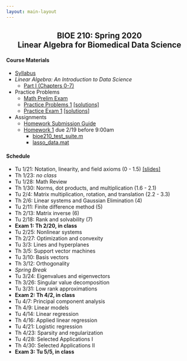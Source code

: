 ```yaml
---
layout: main-layout
---
```


<link href="style.css" rel="stylesheet">

<center>
<h2>BIOE 210: Spring 2020<br>
Linear Algebra for Biomedical Data Science</h2>
</center>

#### Course Materials
* [Syllabus](files/BIOE210_Sp20_Syllabus.pdf)
* *Linear Algebra: An Introduction to Data Science*
  - [Part I (Chapters 0-7)](files/LADS_Part1.pdf)
* Practice Problems
  - [Math Prelim Exam](/files/PrelimExam.pdf)
  - [Practice Problems 1](files/PracticeProblems1.pdf) [ [solutions] ](files/PracticeProblems1Solutions.pdf)
  - [Practice Exam 1](files/PracticeExam1.pdf) [ [solutions] ](files/PracticeExam1Solutions.pdf)
* Assignments
  - [Homework Submission Guide](files/BIOE210_Homework_Submission_Guide.pdf)
  - [Homework 1](files/Homework1.pdf) due 2/19 before 9:00am
    - [bioe210_test_suite.m](files/bioe210_test_suite.m)
    - [lasso_data.mat](files/lasso_data.mat)

#### Schedule
* Tu 1/21: Notation, linearity, and field axioms (0 - 1.5) [ [slides] ](slides/Lecture01.pptx)
* Th 1/23: *no class*
* Tu 1/28: Math Review
* Th 1/30: Norms, dot products, and multiplication (1.6 - 2.1)
* Tu 2/4: Matrix multiplication, rotation, and translation (2.2 - 3.3)
* Th 2/6: Linear systems and Gaussian Elimination (4)
* Tu 2/11: Finite difference method (5)
* Th 2/13: Matrix inverse (6)
* Tu 2/18: Rank and solvability (7)
* **Exam 1: Th 2/20, in class**
* Tu 2/25: Nonlinear systems
* Th 2/27: Optimization and convexity
* Tu 3/3: Lines and hyperplanes
* Th 3/5: Support vector machines
* Tu 3/10: Basis vectors
* Th 3/12: Orthogonality
* *Spring Break*
* Tu 3/24: Eigenvalues and eigenvectors
* Th 3/26: Singular value decomposition
* Tu 3/31: Low rank approximations
* **Exam 2: Th 4/2, in class**
* Tu 4/7: Principal component analysis
* Th 4/9: Linear models
* Tu 4/14: Linear regression
* Th 4/16: Applied linear regression
* Tu 4/21: Logistic regression
* Th 4/23: Sparsity and regularization
* Tu 4/28: Selected Applications I
* Th 4/30: Selected Applications II
* **Exam 3: Tu 5/5, in class**
